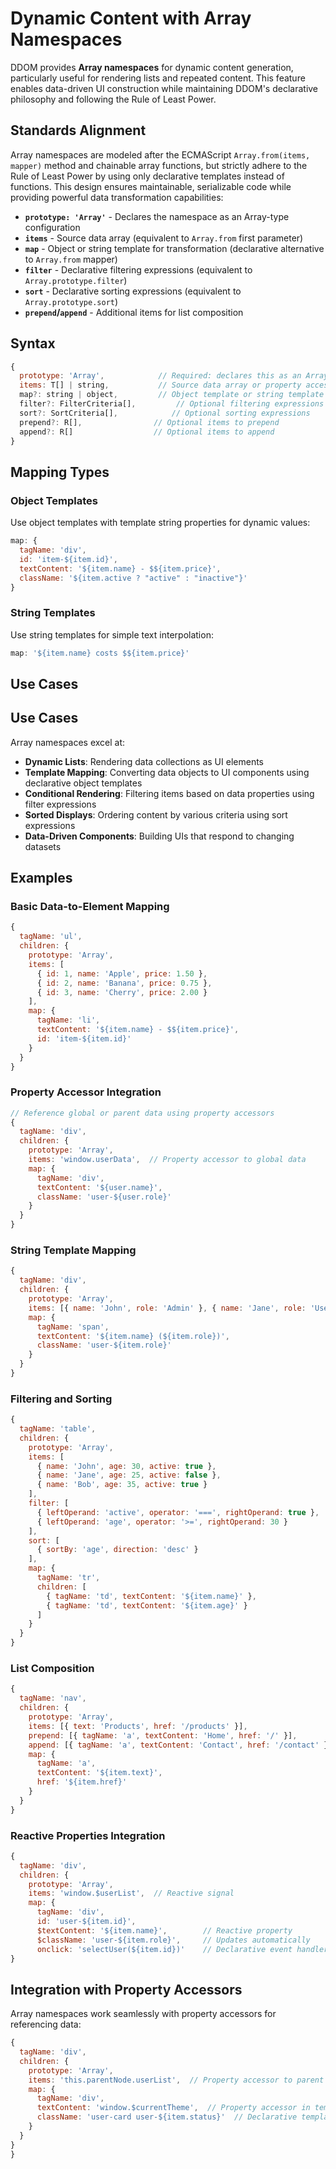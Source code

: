 # Dynamic Content with Array Namespaces

DDOM provides **Array namespaces** for dynamic content generation, particularly useful for rendering lists and repeated content. This feature enables data-driven UI construction while maintaining DDOM's declarative philosophy and following the Rule of Least Power.

## Standards Alignment

Array namespaces are modeled after the ECMAScript `Array.from(items, mapper)` method and chainable array functions, but strictly adhere to the Rule of Least Power by using only declarative templates instead of functions. This design ensures maintainable, serializable code while providing powerful data transformation capabilities:

* **`prototype: 'Array'`** - Declares the namespace as an Array-type configuration
* **`items`** - Source data array (equivalent to `Array.from` first parameter)
* **`map`** - Object or string template for transformation (declarative alternative to `Array.from` mapper)
* **`filter`** - Declarative filtering expressions (equivalent to `Array.prototype.filter`)
* **`sort`** - Declarative sorting expressions (equivalent to `Array.prototype.sort`)
* **`prepend`/`append`** - Additional items for list composition

## Syntax

```javascript
{
  prototype: 'Array',            // Required: declares this as an Array namespace
  items: T[] | string,           // Source data array or property accessor
  map?: string | object,         // Object template or string template (declarative only)
  filter?: FilterCriteria[],         // Optional filtering expressions
  sort?: SortCriteria[],            // Optional sorting expressions  
  prepend?: R[],                // Optional items to prepend
  append?: R[]                  // Optional items to append
}
```

## Mapping Types

### Object Templates
Use object templates with template string properties for dynamic values:
```javascript
map: {
  tagName: 'div',
  id: 'item-${item.id}',
  textContent: '${item.name} - $${item.price}',
  className: '${item.active ? "active" : "inactive"}'
}
```

### String Templates
Use string templates for simple text interpolation:
```javascript
map: '${item.name} costs $${item.price}'
```

## Use Cases
## Use Cases

Array namespaces excel at:

* **Dynamic Lists**: Rendering data collections as UI elements
* **Template Mapping**: Converting data objects to UI components using declarative object templates
* **Conditional Rendering**: Filtering items based on data properties using filter expressions
* **Sorted Displays**: Ordering content by various criteria using sort expressions
* **Data-Driven Components**: Building UIs that respond to changing datasets

## Examples

### Basic Data-to-Element Mapping

```javascript
{
  tagName: 'ul',
  children: {
    prototype: 'Array',
    items: [
      { id: 1, name: 'Apple', price: 1.50 },
      { id: 2, name: 'Banana', price: 0.75 },
      { id: 3, name: 'Cherry', price: 2.00 }
    ],
    map: {
      tagName: 'li',
      textContent: '${item.name} - $${item.price}',
      id: 'item-${item.id}'
    }
  }
}
```

### Property Accessor Integration

```javascript
// Reference global or parent data using property accessors
{
  tagName: 'div',
  children: {
    prototype: 'Array',
    items: 'window.userData',  // Property accessor to global data
    map: {
      tagName: 'div',
      textContent: '${user.name}',
      className: 'user-${user.role}'
    }
  }
}
```

### String Template Mapping

```javascript
{
  tagName: 'div',
  children: {
    prototype: 'Array',
    items: [{ name: 'John', role: 'Admin' }, { name: 'Jane', role: 'User' }],
    map: {
      tagName: 'span', 
      textContent: '${item.name} (${item.role})',
      className: 'user-${item.role}'
    }
  }
}
```

### Filtering and Sorting

```javascript
{
  tagName: 'table',
  children: {
    prototype: 'Array',
    items: [
      { name: 'John', age: 30, active: true },
      { name: 'Jane', age: 25, active: false },
      { name: 'Bob', age: 35, active: true }
    ],
    filter: [
      { leftOperand: 'active', operator: '===', rightOperand: true },
      { leftOperand: 'age', operator: '>=', rightOperand: 30 }
    ],
    sort: [
      { sortBy: 'age', direction: 'desc' }
    ],
    map: {
      tagName: 'tr',
      children: [
        { tagName: 'td', textContent: '${item.name}' },
        { tagName: 'td', textContent: '${item.age}' }
      ]
    }
  }
}
```

### List Composition

```javascript
{
  tagName: 'nav',
  children: {
    prototype: 'Array',
    items: [{ text: 'Products', href: '/products' }],
    prepend: [{ tagName: 'a', textContent: 'Home', href: '/' }],
    append: [{ tagName: 'a', textContent: 'Contact', href: '/contact' }],
    map: {
      tagName: 'a',
      textContent: '${item.text}',
      href: '${item.href}'
    }
  }
}
```

### Reactive Properties Integration

```javascript
{
  tagName: 'div',
  children: {
    prototype: 'Array',
    items: 'window.$userList',  // Reactive signal
    map: {
      tagName: 'div',
      id: 'user-${item.id}',
      $textContent: '${item.name}',        // Reactive property
      $className: 'user-${item.role}',     // Updates automatically
      onclick: 'selectUser(${item.id})'    // Declarative event handler
}
```

## Integration with Property Accessors

Array namespaces work seamlessly with property accessors for referencing data:

```javascript
{
  tagName: 'div',
  children: {
    prototype: 'Array',
    items: 'this.parentNode.userList',  // Property accessor to parent data
    map: {
      tagName: 'div',
      textContent: 'window.$currentTheme',  // Property accessor in template
      className: 'user-card user-${item.status}'  // Declarative template
    }
  }
}
}
```